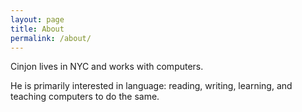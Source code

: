```yaml
---
layout: page
title: About
permalink: /about/
---
```


Cinjon lives in NYC and works with computers.

He is primarily interested in language: reading, writing, learning, and teaching computers to do the same.
